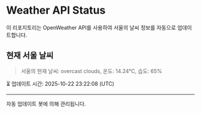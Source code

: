 
# Weather API Status

이 리포지토리는 OpenWeather API를 사용하여 서울의 날씨 정보를 자동으로 업데이트합니다.

## 현재 서울 날씨
> 서울의 현재 날씨: overcast clouds, 온도: 14.24°C, 습도: 65%

⏳ 업데이트 시간: 2025-10-22 23:22:08 (UTC)

---
자동 업데이트 봇에 의해 관리됩니다.
